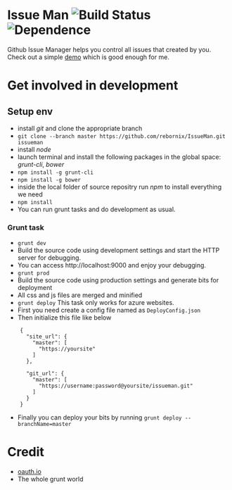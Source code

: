 # Issue Man ![Build Status](https://travis-ci.org/rebornix/IssueMan.svg?branch=master) ![Dependence](https://david-dm.org/rebornix/IssueMan.png)
Github Issue Manager helps you control all issues that created by you. Check out a simple [demo](http://issueman.azurewebsites.net) which is good enough for me.

# Get involved in development
## Setup env
- install *git* and clone the appropriate branch
 - ```git clone --branch master https://github.com/rebornix/IssueMan.git issueman```
- install *node*
- launch terminal and install the following packages in the global space: *grunt-cli*, *bower*
 - `npm install -g grunt-cli`
 - `npm install -g bower`
- inside the local folder of source repositry run *npm* to install everything we need
 - `npm install`
- You can run grunt tasks and do development as usual.

### Grunt task
- `grunt dev`
 - Build the source code using development settings and start the HTTP server for debugging.
 - You can access http://localhost:9000 and enjoy your debugging.
- `grunt prod`
 - Build the source code using production settings and generate bits for deployment
 - All css and js files are merged and minified
- `grunt deploy` This task only works for azure websites.
 - First you need create a config file named as `DeployConfig.json`
 - Then initialize this file like below
```
    {
      "site_url": {
        "master": [
          "https://yoursite"
        ]
      },
    
      "git_url": {
        "master": [
          "https://username:password@yoursite/issueman.git"
        ]
      }
    }
```
 - Finally you can deploy your bits by running `grunt deploy --branchName=master`


# Credit
- [oauth.io](https://oauth.io)
- The whole grunt world

